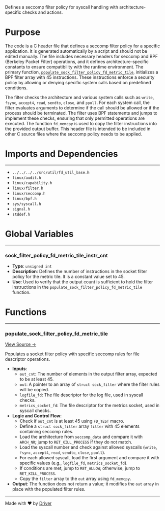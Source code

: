 <!--------------------------------------------------------------------------------->
<!-- IMPORTANT: This file is auto-generated by Driver (https://driver.ai). -------->
<!-- Manual edits may be overwritten on future commits. --------------------------->
<!--------------------------------------------------------------------------------->

Defines a seccomp filter policy for syscall handling with architecture-specific checks and actions.

# Purpose
The code is a C header file that defines a seccomp filter policy for a specific application. It is generated automatically by a script and should not be edited manually. The file includes necessary headers for seccomp and BPF (Berkeley Packet Filter) operations, and it defines architecture-specific constants to ensure compatibility with the runtime environment. The primary function, [`populate_sock_filter_policy_fd_metric_tile`](<#populate_sock_filter_policy_fd_metric_tile>), initializes a BPF filter array with 45 instructions. These instructions enforce a security policy by allowing or denying specific system calls based on predefined conditions.

The filter checks the architecture and various system calls such as `write`, `fsync`, `accept4`, `read`, `sendto`, `close`, and `ppoll`. For each system call, the filter evaluates arguments to determine if the call should be allowed or if the process should be terminated. The filter uses BPF statements and jumps to implement these checks, ensuring that only permitted operations are executed. The function `fd_memcpy` is used to copy the filter instructions into the provided output buffer. This header file is intended to be included in other C source files where the seccomp policy needs to be applied.
# Imports and Dependencies

---
- `../../../../src/util/fd_util_base.h`
- `linux/audit.h`
- `linux/capability.h`
- `linux/filter.h`
- `linux/seccomp.h`
- `linux/bpf.h`
- `sys/syscall.h`
- `signal.h`
- `stddef.h`


# Global Variables

---
### sock\_filter\_policy\_fd\_metric\_tile\_instr\_cnt
- **Type**: ``unsigned int``
- **Description**: Defines the number of instructions in the socket filter policy for the metric tile. It is a constant value set to 45.
- **Use**: Used to verify that the output count is sufficient to hold the filter instructions in the `populate_sock_filter_policy_fd_metric_tile` function.


# Functions

---
### populate\_sock\_filter\_policy\_fd\_metric\_tile<!-- {{#callable:populate_sock_filter_policy_fd_metric_tile}} -->
[View Source →](<../../../../../../src/disco/metrics/generated/fd_metric_tile_seccomp.h#L26>)

Populates a socket filter policy with specific seccomp rules for file descriptor operations.
- **Inputs**:
    - `out_cnt`: The number of elements in the output filter array, expected to be at least 45.
    - `out`: A pointer to an array of `struct sock_filter` where the filter rules will be copied.
    - `logfile_fd`: The file descriptor for the log file, used in syscall checks.
    - `metrics_socket_fd`: The file descriptor for the metrics socket, used in syscall checks.
- **Logic and Control Flow**:
    - Check if `out_cnt` is at least 45 using `FD_TEST` macro.
    - Define a `struct sock_filter` array `filter` with 45 elements containing seccomp rules.
    - Load the architecture from `seccomp_data` and compare it with `ARCH_NR`; jump to `RET_KILL_PROCESS` if they do not match.
    - Load the syscall number and check against allowed syscalls (`write`, `fsync`, `accept4`, `read`, `sendto`, `close`, `ppoll`).
    - For each allowed syscall, load the first argument and compare it with specific values (e.g., `logfile_fd`, `metrics_socket_fd`).
    - If conditions are met, jump to `RET_ALLOW`; otherwise, jump to `RET_KILL_PROCESS`.
    - Copy the `filter` array to the `out` array using `fd_memcpy`.
- **Output**: The function does not return a value; it modifies the `out` array in place with the populated filter rules.



---
Made with ❤️ by [Driver](https://www.driver.ai/)